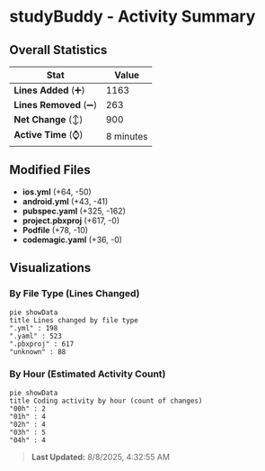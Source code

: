 # studyBuddy - Activity Summary 

## Overall Statistics

| Stat                   | Value                                                             |
| ---------------------- | ----------------------------------------------------------------- |
| **Lines Added** (➕)   | 1163                                          |
| **Lines Removed** (➖) | 263                                        |
| **Net Change** (↕)    | 900                |
| **Active Time** (⌚)   | 8 minutes |


## Modified Files
- **ios.yml** (+64, -50)
- **android.yml** (+43, -41)
- **pubspec.yaml** (+325, -162)
- **project.pbxproj** (+617, -0)
- **Podfile** (+78, -10)
- **codemagic.yaml** (+36, -0)

## Visualizations

### By File Type (Lines Changed)

```mermaid
pie showData
title Lines changed by file type
".yml" : 198
".yaml" : 523
".pbxproj" : 617
"unknown" : 88
```

### By Hour (Estimated Activity Count)

```mermaid
pie showData
title Coding activity by hour (count of changes)
"00h" : 2
"01h" : 4
"02h" : 4
"03h" : 5
"04h" : 4
```


> **Last Updated:** 8/8/2025, 4:32:55 AM